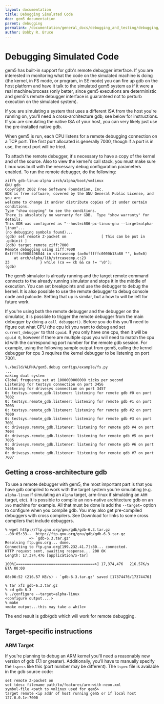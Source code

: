 ```yaml
---
layout: documentation
title: Debugging Simulated Code
doc: gem5 documentation
parent: debugging
permalink: /documentation/general_docs/debugging_and_testing/debugging/debugging_simulated_code
author: Bobby R. Bruce
---
```


# Debugging Simulated Code

gem5 has built-in support for gdb's remote debugger interface. If you are
interested in monitoring what the code on the simulated machine is doing
(the kernel, in FS mode, or program, in SE mode) you can fire up gdb on the
host platform and have it talk to the simulated gem5 system as if it were a
real machine/process (only better, since gem5 executions are deterministic and
gem5's remote debugger interface is guaranteed not to perturb execution on the
simulated system).

If you are simulating a system that uses a different ISA from the host you're
running on, you'll need a cross-architecture gdb; see below for instructions.
If you are simulating the native ISA of your host, you can very likely just use
the pre-installed native gdb.

When gem5 is run, each CPU listens for a remote debugging connection on a TCP
port. The first port allocated is generally 7000, though if a port is in use,
the next port will be tried.

To attach the remote debugger, it's necessary to have a copy of the kernel and
of the source. Also to view the kernel's call stack, you must make sure Linux
was built with the necessary debug configuration parameters enabled. To run the
remote debugger, do the following:

```
ziff% gdb-linux-alpha arch/alpha/boot/vmlinux
GNU gdb
Copyright 2002 Free Software Foundation, Inc.
GDB is free software, covered by the GNU General Public License, and you are
welcome to change it and/or distribute copies of it under certain conditions.
Type "show copying" to see the conditions.
There is absolutely no warranty for GDB.  Type "show warranty" for details.
This GDB was configured as "--host=i686-pc-linux-gnu --target=alpha-linux"...
(no debugging symbols found)...
(gdb) set remote Z-packet on                [ This can be put in .gdbinit ]
(gdb) target remote ziff:7000
Remote debugging using ziff:7000
0xfffffc0000496844 in strcasecmp (a=0xfffffc0000b13a80 "", b=0x0)
    at arch/alpha/lib/strcasecmp.c:23
23              } while (ca == cb && ca != '\0');
(gdb)
```

The gem5 simulator is already running and the target remote command connects to
the already running simulator and stops it in the middle of execution. You can
set breakpoints and use the debugger to debug the kernel. It is also possible
to use the remote debugger to debug console code and palcode. Setting that up
is similar, but a how to will be left for future work.

If you're using both the remote debugger and the debugger on the simulator, it
is possible to trigger the remote debugger from the main debugger by doing a
`call debugger()`. Before you do this you'll need to figure out what CPU (the
cpu id) you want to debug and set `current_debugger` to that `cpuid`. If you
only have one cpu, then it will be `cpuid 0`, however if there are multiple
cpus you will need to match the cpu id with the corresponding port number for
the remote gdb session. For example, using the following sample output from
gem5, calling the kernel debugger for cpu 3 requires the kernel debugger to be
listening on port 7001.

```
%./build/ALPHA/gem5.debug configs/example/fs.py
...
making dual system
Global frequency set at 1000000000000 ticks per second
Listening for testsys connection on port 3456
Listening for drivesys connection on port 3457
0: testsys.remote_gdb.listener: listening for remote gdb #0 on port 7002
0: testsys.remote_gdb.listener: listening for remote gdb #1 on port 7003
0: testsys.remote_gdb.listener: listening for remote gdb #2 on port 7000
0: testsys.remote_gdb.listener: listening for remote gdb #3 on port 7001
0: drivesys.remote_gdb.listener: listening for remote gdb #4 on port 7004
0: drivesys.remote_gdb.listener: listening for remote gdb #5 on port 7005
0: drivesys.remote_gdb.listener: listening for remote gdb #6 on port 7006
0: drivesys.remote_gdb.listener: listening for remote gdb #7 on port 7007
```

## Getting a cross-architecture gdb

To use a remote debugger with gem5, the most important part is that you have
gdb compiled to work with the target system you're simulating (e.g.
`alpha-linux` if simulating an `Alpha` target, arm-linux if simulating an
`ARM` target, etc). It is possible to compile an non-native architecture gdb on
an `x86` machine for example. All that must be done is add the `--target=`
option to configure when you compile gdb. You may also get pre-compiled
debuggers with cross compilers. See Download for links to some cross compilers
that include debuggers.

```
% wget http://ftp.gnu.org/gnu/gdb/gdb-6.3.tar.gz
--08:05:33--  http://ftp.gnu.org/gnu/gdb/gdb-6.3.tar.gz
           => `gdb-6.3.tar.gz'
Resolving ftp.gnu.org... done.
Connecting to ftp.gnu.org[199.232.41.7]:80... connected.
HTTP request sent, awaiting response... 200 OK
Length: 17,374,476 [application/x-tar]

100%[====================================>] 17,374,476   216.57K/s    ETA 00:00

08:06:52 (216.57 KB/s) - `gdb-6.3.tar.gz' saved [17374476/17374476]
```

```
% tar xfz gdb-6.3.tar.gz
% cd gdb-6.3
% ./configure --target=alpha-linux
<configure output....>
% make
<make output...this may take a while>
```

The end result is gdb/gdb which will work for remote debugging.

## Target-specific instructions

### ARM Target

If you're planning to debug an ARM kernel you'll need a reasonably new version
of gdb (7.1 or greater). Additionally, you'll have to manually specify the
`tspecs` like this (port number may be different). The `tspec` file is
available in the gdb source code:

```
set remote Z-packet on
set tdesc filename path/to/features/arm-with-neon.xml
symbol-file <path to vmlinux used for gem5>
target remote <ip addr of host running gem5 or if local host 127.0.0.1>:7000
```
